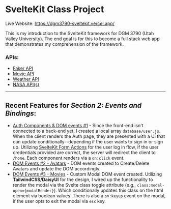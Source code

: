 # SvelteKit Class Project

Live Website: https://dgm3790-sveltekit.vercel.app/

This is my introduction to the SvelteKit framework for DGM 3790 (Utah Valley University). The end goal is for this to become a full stack web app that demonstrates my comprehension of the framework.

### APIs:

- [Faker API](https://fakerjs.dev/)
- [Movie API](https://www.omdbapi.com/)
- [Weather API](https://openweathermap.org/api)
- [NASA API(s)](https://api.nasa.gov/)

---

## Recent Features for **_Section 2: Events and Bindings_**:

- [Auth Components & DOM events #1](https://github.com/ayodyln/DGM3790-SvelteKit/tree/master/src/routes/Auth) - Since the front-end isn't connected to a back-end yet, I created a local array `database/user.js`. When the client renders the Auth page, they are presented with a UI that can update conditionally--depending if the user wants to sign in or sign up. Utilizing [SvelteKit Form Actions](https://kit.svelte.dev/docs/form-actions) for the user log in flow, if the user credentials provided are correct, the server will redirect the client to `/home`. Each component renders via a `on:click` event. 
- [DOM Events #2 - Avatars](https://github.com/ayodyln/DGM3790-SvelteKit/blob/master/src/routes/avatars/%2Bpage.svelte) - DOM events created to Create/Delete Avatars and update the DOM accordingly.
- [DOM Events #3 - Movies](https://github.com/ayodyln/DGM3790-SvelteKit/blob/master/src/routes/movies/%2Bpage.svelte) - Custom Modal DOM event created. Utilizing **TailwindCSS/DaisyUI** for the design, I wired up the functionality to render the modal via the Svelte class toggle attribute (e.g., `class:modal-open={modalRender}`). Which conditionally updates this class on the html element via boolean values. There is also a `on:keyup` event on the modal, if the user opts to exit the modal via `esc` key. 

